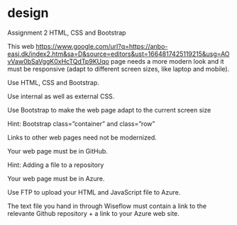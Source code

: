 # design
Assignment 2 HTML, CSS and Bootstrap

This web https://www.google.com/url?q=https://anbo-easj.dk/index2.htm&sa=D&source=editors&ust=1664817425119215&usg=AOvVaw0bSaVggK0xHcTQdTp9KUqo
page needs a more modern look and it must be responsive (adapt to different screen sizes, like laptop and mobile).

Use HTML, CSS and Bootstrap. 

Use internal as well as external CSS.

Use Bootstrap to make the web page adapt to the current screen size

Hint: Bootstrap class=”container” and class=”row”

Links to other web pages need not be modernized.

Your web page must be in GitHub.

Hint: Adding a file to a repository

Your web page must be in Azure.

Use FTP to upload your HTML and JavaScript file to Azure.

The text file you hand in through Wiseflow must contain a link to the relevante Github repository + a link to your Azure web site.
